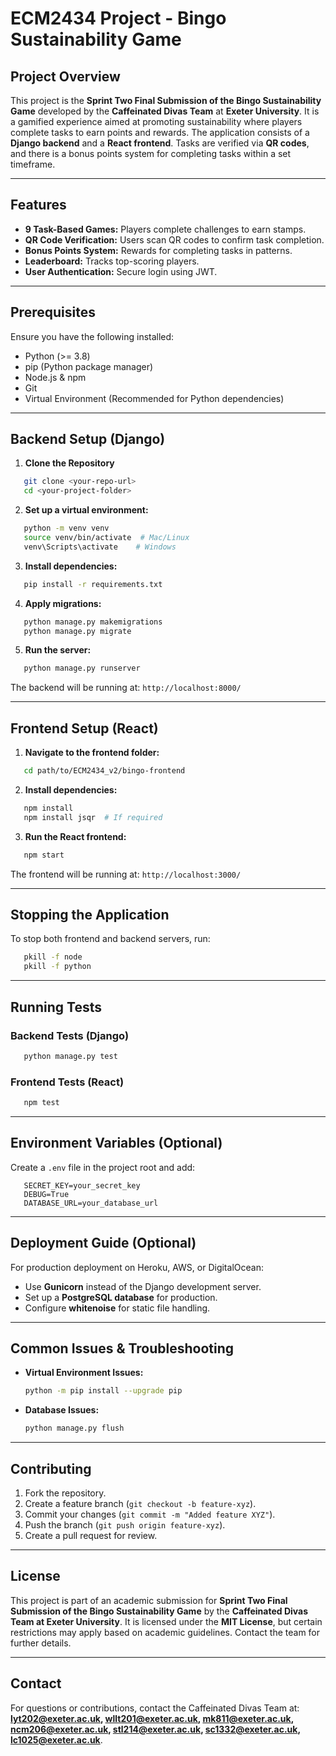 # ECM2434 Project - Bingo Sustainability Game

## Project Overview

This project is the **Sprint Two Final Submission of the Bingo Sustainability Game** developed by the **Caffeinated Divas Team** at **Exeter University**. It is a gamified experience aimed at promoting sustainability where players complete tasks to earn points and rewards. The application consists of a **Django backend** and a **React frontend**. Tasks are verified via **QR codes**, and there is a bonus points system for completing tasks within a set timeframe.

---

## Features

- **9 Task-Based Games:** Players complete challenges to earn stamps.
- **QR Code Verification:** Users scan QR codes to confirm task completion.
- **Bonus Points System:** Rewards for completing tasks in patterns.
- **Leaderboard:** Tracks top-scoring players.
- **User Authentication:** Secure login using JWT.

---

## Prerequisites

Ensure you have the following installed:
- Python (>= 3.8)
- pip (Python package manager)
- Node.js & npm
- Git
- Virtual Environment (Recommended for Python dependencies)

---

## Backend Setup (Django)

1. **Clone the Repository**
```bash
   git clone <your-repo-url>
   cd <your-project-folder>
```

2. **Set up a virtual environment:**
```bash
   python -m venv venv
   source venv/bin/activate  # Mac/Linux
   venv\Scripts\activate    # Windows
```

3. **Install dependencies:**
```bash
   pip install -r requirements.txt
```

4. **Apply migrations:**
```bash
   python manage.py makemigrations
   python manage.py migrate
```

5. **Run the server:**
```bash
   python manage.py runserver
```
   The backend will be running at: `http://localhost:8000/`

---

## Frontend Setup (React)

1. **Navigate to the frontend folder:**
```bash
   cd path/to/ECM2434_v2/bingo-frontend
```

2. **Install dependencies:**
```bash
   npm install
   npm install jsqr  # If required
```

3. **Run the React frontend:**
```bash
   npm start
```
   The frontend will be running at: `http://localhost:3000/`

---

## Stopping the Application

To stop both frontend and backend servers, run:
```bash
   pkill -f node
   pkill -f python
```

---

## Running Tests

### Backend Tests (Django)
```bash
   python manage.py test
```

### Frontend Tests (React)
```bash
   npm test
```

---

## Environment Variables (Optional)

Create a `.env` file in the project root and add:
```env
   SECRET_KEY=your_secret_key
   DEBUG=True
   DATABASE_URL=your_database_url
```

---

## Deployment Guide (Optional)
For production deployment on Heroku, AWS, or DigitalOcean:
- Use **Gunicorn** instead of the Django development server.
- Set up a **PostgreSQL database** for production.
- Configure **whitenoise** for static file handling.

---

## Common Issues & Troubleshooting

- **Virtual Environment Issues:**
   ```bash
   python -m pip install --upgrade pip
   ```

- **Database Issues:**
   ```bash
   python manage.py flush
   ```

---

## Contributing

1. Fork the repository.
2. Create a feature branch (`git checkout -b feature-xyz`).
3. Commit your changes (`git commit -m "Added feature XYZ"`).
4. Push the branch (`git push origin feature-xyz`).
5. Create a pull request for review.

---

## License

This project is part of an academic submission for **Sprint Two Final Submission of the Bingo Sustainability Game** by the **Caffeinated Divas Team at Exeter University**. It is licensed under the **MIT License**, but certain restrictions may apply based on academic guidelines. Contact the team for further details.

---

## Contact

For questions or contributions, contact the Caffeinated Divas Team at:
**lyt202@exeter.ac.uk, wllt201@exeter.ac.uk, mk811@exeter.ac.uk, ncm206@exeter.ac.uk, stl214@exeter.ac.uk, sc1332@exeter.ac.uk, lc1025@exeter.ac.uk**.

